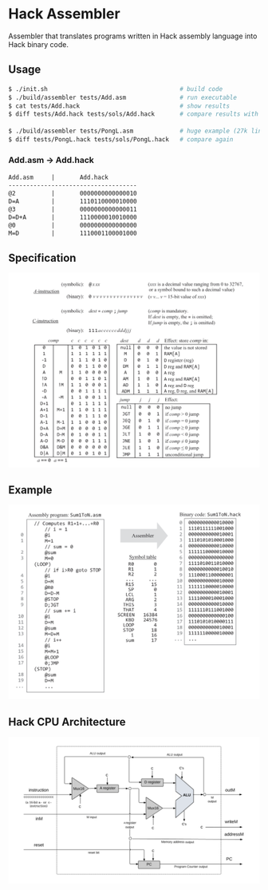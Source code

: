 # Hack Assembler

Assembler that translates programs written in Hack assembly language into Hack binary code.

## Usage
```bash
$ ./init.sh                                     # build code
$ ./build/assembler tests/Add.asm               # run executable
$ cat tests/Add.hack                            # show results
$ diff tests/Add.hack tests/sols/Add.hack       # compare results with solutions from book

$ ./build/assembler tests/PongL.asm             # huge example (27k lines of assembly)
$ diff tests/PongL.hack tests/sols/PongL.hack   # compare again
```

### Add.asm -> Add.hack
```
Add.asm     |       Add.hack
------------------------------------
@2          |       0000000000000010
D=A         |       1110110000010000
@3          |       0000000000000011 
D=D+A       |       1110000010010000
@0          |       0000000000000000
M=D         |       1110001100001000
```

## Specification
![Hack Specification](images/spec.png)
## Example
![Example](images/example.png)
## Hack CPU Architecture
![Architecture](images/architecture.png)
